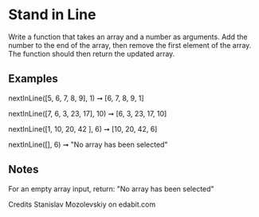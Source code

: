# Stand in Line

Write a function that takes an array and a number as arguments. Add the number to the end of the array, then remove the first element of the array. The function should then return the updated array.

## Examples

nextInLine([5, 6, 7, 8, 9], 1) ➞ [6, 7, 8, 9, 1]

nextInLine([7, 6, 3, 23, 17], 10) ➞ [6, 3, 23, 17, 10]

nextInLine([1, 10, 20, 42 ], 6) ➞ [10, 20, 42, 6]

nextInLine([], 6) ➞ "No array has been selected"

## Notes

For an empty array input, return: "No array has been selected"

Credits Stanislav Mozolevskiy on edabit.com
